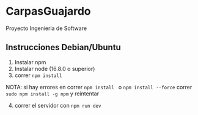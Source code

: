 # CarpasGuajardo
Proyecto Ingenieria de Software

## Instrucciones Debian/Ubuntu
1. Instalar npm 
2. Instalar node (16.8.0 o superior)
3. correr ```npm install``` 

NOTA: si hay errores en correr ```npm install ``` o ``` npm install --force ``` correr ``` sudo npm install -g npm ``` y reintentar

4. correr el servidor con ```npm run dev```
